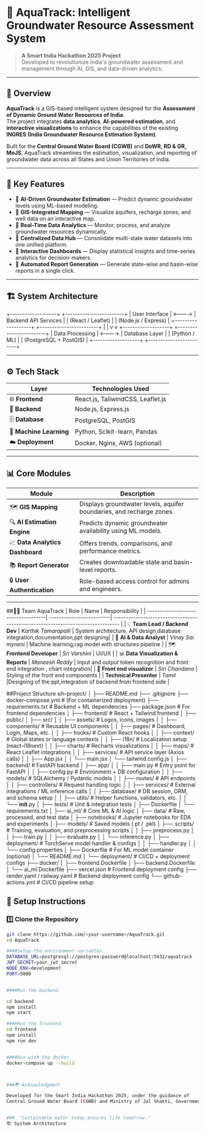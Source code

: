# 🌊 AquaTrack: Intelligent Groundwater Resource Assessment System

> **A Smart India Hackathon 2025 Project**  
> Developed to revolutionize India's groundwater assessment and management through AI, GIS, and data-driven analytics.

---

## 🧭 Overview

**AquaTrack** is a GIS-based intelligent system designed for the **Assessment of Dynamic Ground Water Resources of India**.  
The project integrates **data analytics**, **AI-powered estimation**, and **interactive visualizations** to enhance the capabilities of the existing **INGRES (India Groundwater Resource Estimation System)**.

Built for the **Central Ground Water Board (CGWB)** and **DoWR, RD & GR, MoJS**, AquaTrack streamlines the estimation, visualization, and reporting of groundwater data across all States and Union Territories of India.

---

## 🚀 Key Features

- 🔹 **AI-Driven Groundwater Estimation** — Predict dynamic groundwater levels using ML-based modeling.
- 🔹 **GIS-Integrated Mapping** — Visualize aquifers, recharge zones, and well data on an interactive map.
- 🔹 **Real-Time Data Analytics** — Monitor, process, and analyze groundwater resources dynamically.
- 🔹 **Centralized Data Hub** — Consolidate multi-state water datasets into one unified platform.
- 🔹 **Interactive Dashboards** — Display statistical insights and time-series analytics for decision-makers.
- 🔹 **Automated Report Generation** — Generate state-wise and basin-wise reports in a single click.

---
## 🏗️ System Architecture

+-------------------+ +------------------------+
| User Interface | <----> | Backend API Services |
| (React / Leaflet) | | (Node.js / Express) |
+-------------------+ +------------------------+
| |
v v
+-------------------+ +------------------------+
| Data Processing | <----> | Database Layer |
| (Python / ML) | | (PostgreSQL + PostGIS) |
+-------------------+ +------------------------+




---

## ⚙️ Tech Stack

| Layer | Technologies Used |
|-------|--------------------|
| 🌐 **Frontend** | React.js, TailwindCSS, Leaflet.js |
| 🧠 **Backend** | Node.js, Express.js |
| 🗄️ **Database** | PostgreSQL, PostGIS |
| 🤖 **Machine Learning** | Python, Scikit-learn, Pandas |
| ☁️ **Deployment** | Docker, Nginx, AWS (optional) |

---

## 📊 Core Modules

| Module | Description |
|--------|-------------|
| 🗺️ **GIS Mapping** | Displays groundwater levels, aquifer boundaries, and recharge zones. |
| 🔍 **AI Estimation Engine** | Predicts dynamic groundwater availability using ML models. |
| 📈 **Data Analytics Dashboard** | Offers trends, comparisons, and performance metrics. |
| 📚 **Report Generator** | Creates downloadable state and basin-level reports. |
| 🔒 **User Authentication** | Role-based access control for admins and engineers. |

---

##👨‍💻 Team AquaTrack
| Role                                | Name                     | Responsibility                                                                  |
| ------------------------------------| -------------------------| -------------------------------------------------------------------------------- |
| 💡 **Team Lead / Backend Dev**      | *Karthik Tamarapalli*    | System architecture, API design,database integration,documentation,ppt designing|
| 🧠 **AI & Data Analyst**            | *Vinay Sai myneni*       | Machine learning,rag model with structures pipeline                             |
| 🗺️ **Frontend Developer**           | *Sri Varshini*           | UI/UX                                                                           |
| 📊 **Data Visualization & Reports** | *Maneesh Reddy*          | Input and output token recognition and front end integration , chart integration|
| 💬 **Front end visualizer**         | *Siri Chandana*          | Styling of the front end components                                             |
|     **Technical Presenter**         |  *Tamil*                 |Designing of the ppt,integration of backend from frontend side                   |


##Project Structure
sih-project/
│
├── README.md
├── .gitignore
├── docker-compose.yml                 # (For containerized deployment)
├── requirements.txt                   # Backend + ML dependencies
├── package.json                       # For frontend dependencies
│
├── frontend/                          # React + Tailwind frontend
│   ├── public/
│   ├── src/
│   │   ├── assets/                    # Logos, icons, images
│   │   ├── components/                # Reusable UI components
│   │   ├── pages/                     # Dashboard, Login, Maps, etc.
│   │   ├── hooks/                     # Custom React hooks
│   │   ├── context/                   # Global states or language contexts
│   │   ├── i18n/                      # Localization setup (react-i18next)
│   │   ├── charts/                    # Recharts visualizations
│   │   ├── maps/                      # React Leaflet integrations
│   │   ├── services/                  # API service layer (Axios calls)
│   │   ├── App.jsx
│   │   └── main.jsx
│   └── tailwind.config.js
│
├── backend/                           # FastAPI backend
│   ├── app/
│   │   ├── main.py                    # Entry point for FastAPI
│   │   ├── config.py                  # Environment + DB configuration
│   │   ├── models/                    # SQLAlchemy / Pydantic models
│   │   ├── routes/                    # API endpoints
│   │   ├── controllers/               # Request handling logic
│   │   ├── services/                  # External integrations / ML inference calls
│   │   ├── database/                  # DB session, ORM, and schema setup
│   │   ├── utils/                     # Helper functions, validators, etc.
│   │   └── __init__.py
│   ├── tests/                         # Unit & integration tests
│   ├── Dockerfile
│   └── requirements.txt
│
├── ai_ml/                             # Core ML & AI logic
│   ├── data/                          # Raw, processed, and test data
│   ├── notebooks/                     # Jupyter notebooks for EDA and experiments
│   ├── models/                        # Saved models (.pt / .pkl)
│   ├── scripts/                       # Training, evaluation, and preprocessing scripts
│   │   ├── preprocess.py
│   │   ├── train.py
│   │   ├── evaluate.py
│   │   └── inference.py
│   ├── deployment/                    # TorchServe model handler & configs
│   │   ├── handler.py
│   │   └── config.properties
│   ├── Dockerfile                     # For ML model container (optional)
│   └── README.md
│
└── deployment/                        # CI/CD + deployment configs
    ├── docker/
    │   ├── frontend.Dockerfile
    │   ├── backend.Dockerfile
    │   └── ai_ml.Dockerfile
    ├── vercel.json                    # Frontend deployment config
    ├── render.yaml / railway.yaml     # Backend deployment config
    └── github-actions.yml             # CI/CD pipeline setup

## 🧩 Setup Instructions

### 1️⃣ Clone the Repository
```bash
git clone https://github.com/<your-username>/AquaTrack.git
cd AquaTrack

####Setup the environment variables
DATABASE_URL=postgresql://postgres:password@localhost:5432/aquatrack
JWT_SECRET=your_jwt_secret
NODE_ENV=development
PORT=5000


####Run the backend

cd backend
npm install
npm start

####Run the frontend
cd frontend
npm install
npm run dev


####Run with the docker
docker-compose up --build



###🌏 Acknowledgment

Developed for the Smart India Hackathon 2025, under the guidance of
Central Ground Water Board (CGWB) and Ministry of Jal Shakti, Government of India.


###💧 "Sustainable water today ensures life tomorrow."
🏗️ System Architecture

